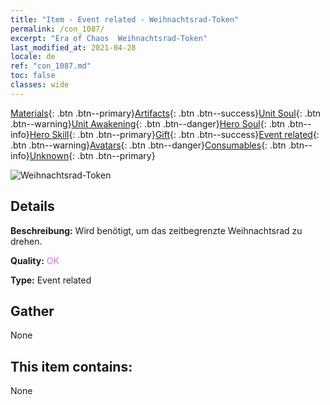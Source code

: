 ```yaml
---
title: "Item - Event related - Weihnachtsrad-Token"
permalink: /con_1087/
excerpt: "Era of Chaos  Weihnachtsrad-Token"
last_modified_at: 2021-04-28
locale: de
ref: "con_1087.md"
toc: false
classes: wide
---
```

 [Materials](/ItemsDE/){: .btn .btn--primary}[Artifacts](/ItemsDE/Artifacts/){: .btn .btn--success}[Unit Soul](/ItemsDE/UnitSoul/){: .btn .btn--warning}[Unit Awakening](/ItemsDE/UnitAwakening/){: .btn .btn--danger}[Hero Soul](/ItemsDE/HeroSoul/){: .btn .btn--info}[Hero Skill](/ItemsDE/HeroSkill/){: .btn .btn--primary}[Gift](/ItemsDE/Gift/){: .btn .btn--success}[Event related](/ItemsDE/Events/){: .btn .btn--warning}[Avatars](/ItemsDE/Avatars/){: .btn .btn--danger}[Consumables](/ItemsDE/Consumables/){: .btn .btn--info}[Unknown](/ItemsDE/Unknown/){: .btn .btn--primary}

 ![Weihnachtsrad-Token](/images/t/i_690013.png)

## Details
 **Beschreibung:** Wird benötigt, um das zeitbegrenzte Weihnachtsrad zu drehen.

 **Quality:** <span style="color: #DA70D6">OK</span>

 **Type:** Event related

## Gather

  None

## This item contains:

  None

